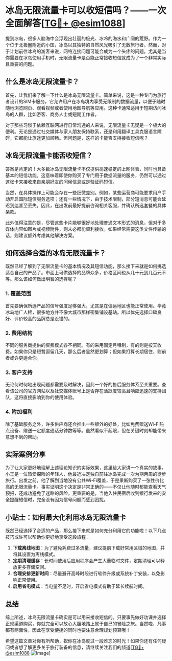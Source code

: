 # 冰岛无限流量卡可以收短信吗？——一次全面解答[[TG💪+ @esim1088](https://t.me/s/esim1088)]

提到冰岛，很多人脑海中会浮现出壮丽的极光、冰冷的海水和广阔的荒野。作为一个位于北极圈附近的小国，冰岛以其独特的自然风光吸引了无数旅行者。然而，对于计划前往冰岛的游客来说，网络连接问题可能会成为一个头疼的问题。尤其是当你需要在冰岛使用手机时，无限流量卡是否能正常接收短信就成为了一个非常实际且重要的问题。

## 什么是冰岛无限流量卡？

首先，让我们来了解一下什么是冰岛无限流量卡。简单来说，这是一种专门为旅行者设计的SIM卡服务，它允许用户在冰岛境内享受无限制的数据流量，以便于随时随地浏览网页、观看视频或者使用地图导航等应用。这种卡通常适用于短期访问冰岛的人群，比如游客、商务人士或短期工作者。

对于那些习惯于依赖互联网进行日常沟通的人来说，无限流量卡无疑是一个极大的便利。无论是通过社交媒体与家人朋友保持联系，还是利用翻译工具克服语言障碍，它都能让旅途更加顺畅。但问题是，这样的卡能否支持接收短信呢？

## 冰岛无限流量卡能否收短信？

答案是肯定的！大多数冰岛无限流量卡不仅提供高速稳定的上网体验，同时也具备基本的短信功能。这意味着即使你购买了专门用于数据流量的服务，仍然可以通过这张卡来接收来自亲朋好友的问候信息或是验证码短信。

当然，在具体操作上可能会存在一些细微差别。例如，某些运营商可能要求用户手动开启国际短信服务选项；还有一些情况下，由于技术限制，部分短消息可能会延迟到达甚至丢失。因此，在出发前最好提前咨询相关客服，并确认所选套餐的具体条款。

此外值得注意的是，尽管这些卡片能够很好地处理普通文本形式的消息，但对于多媒体内容如图片或视频附件，则未必都能顺利接收。如果经常需要这类文件传输的话，则建议额外考虑其他解决方案。

## 如何选择合适的冰岛无限流量卡？

既然已经了解到了无限流量卡的基本情况及其短信功能，那么接下来就是如何挑选适合自己的产品了。市面上可供选择的品牌众多，价格区间也从几十元到几百元不等。那么该如何做出明智的选择呢？

### 1. **覆盖范围**
首先要确保所选产品的信号强度足够强大，尤其是在偏远地区也能正常使用。毕竟冰岛地广人稀，很多地方并不像大城市那样密集铺设基站。所以优先选择口碑良好、评价较高的品牌总是没错的。

### 2. **费用结构**
不同的服务商提供的资费模式各不相同。有的采用固定月租制，有的则是按天收费。如果你只是短暂逗留几天，那么后者显然更划算；但如果打算长期居住，则前者或许更适合你。

### 3. **客户支持**
无论何时何地出现问题都需要及时解决，因此一个好的售后服务体系至关重要。查看该公司的官方网站以及社交媒体账号上是否存在活跃度较高且响应迅速的支持团队，这将直接影响到你的使用体验。

### 4. **附加福利**
除了基础服务之外，许多供应商还会推出一些额外的好处，比如免费赠送Wi-Fi热点设备、赠送一定额度通话分钟数等等。虽然看似不起眼，但在关键时刻却能带来意想不到的帮助。

## 实际案例分享

为了让大家更好地理解上述理论知识的实际效果，这里给大家讲一个真实的故事。小王是一位热爱探险的年轻人，他最近决定独自前往冰岛完成一次为期两周的徒步旅行。出发之前，他了解到当地没有公共Wi-Fi覆盖，于是果断购买了一张性价比高的无限流量卡。事实证明这个决定是非常正确的——不仅让他随时都能查看天气预报，还成功避免了迷路的风险。更重要的是，当他入住民宿后收到银行发来的安全提醒短信时，完全没有因为信号问题而感到困扰。

## 小贴士：如何最大化利用冰岛无限流量卡

既然已经选择了合适的产品，那么接下来就是如何充分利用它的功能啦！以下几点技巧或许可以帮助你更好地享受这段旅程：

1. **下载离线地图**：为了避免耗费过多流量，建议提前下载好常用区域的地图，并将其设置为离线模式。
2. **定期清理缓存**：长时间使用后应用程序会产生大量临时文件，定期清理可以释放更多存储空间。
3. **合理安排更新时间**：尽量避开高峰时段进行软件升级或系统补丁安装，以免影响正常使用。
4. **启用省电模式**：当电量不足时，开启省电模式有助于延长续航时间。

## 总结

综上所述，冰岛无限流量卡确实是可以用来接收短信的。只要事先做好功课并选择正规渠道购买，你就完全可以放心大胆地踏上属于自己的冒险之旅。当然啦，凡事都有两面性，因此在享受便捷的同时也要注意合理规划预算哦！

希望这篇文章对你有所帮助，祝你在冰岛度过一段难忘的时光！如果你还有任何疑问或者想了解更多关于旅行装备的信息，请继续关注我们的频道[[TG💪+ @esim1088](https://t.me/s/esim1088) ![Image](https://i.postimg.cc/4NQfJmqS/Snipaste-2025-05-13-00-14-12.png)]